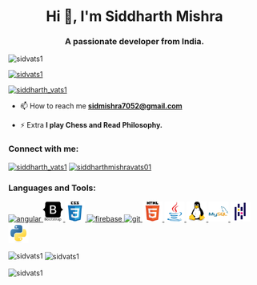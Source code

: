 <h1 align="center">Hi 👋, I'm Siddharth Mishra</h1>
<h3 align="center">A passionate developer from India.</h3>

<p align="left"> <img src="https://komarev.com/ghpvc/?username=sidvats1&label=Profile%20views&color=0e75b6&style=flat" alt="sidvats1" /> </p>

<p align="left"> <a href="https://github.com/ryo-ma/github-profile-trophy"><img src="https://github-profile-trophy.vercel.app/?username=sidvats1" alt="sidvats1" /></a> </p>

<p align="left"> <a href="https://twitter.com/siddharth_vats1" target="blank"><img src="https://img.shields.io/twitter/follow/siddharth_vats1?logo=twitter&style=for-the-badge" alt="siddharth_vats1" /></a> </p>

- 📫 How to reach me **sidmishra7052@gmail.com**

- ⚡ Extra **I play Chess and Read Philosophy.**

<h3 align="left">Connect with me:</h3>
<p align="left">
<a href="https://twitter.com/siddharth_vats1" target="blank"><img align="center" src="https://raw.githubusercontent.com/rahuldkjain/github-profile-readme-generator/master/src/images/icons/Social/twitter.svg" alt="siddharth_vats1" height="30" width="40" /></a>
<a href="https://linkedin.com/in/siddharthmishravats01" target="blank"><img align="center" src="https://raw.githubusercontent.com/rahuldkjain/github-profile-readme-generator/master/src/images/icons/Social/linked-in-alt.svg" alt="siddharthmishravats01" height="30" width="40" /></a>
</p>

<h3 align="left">Languages and Tools:</h3>
<p align="left"> <a href="https://angular.io" target="_blank" rel="noreferrer"> <img src="https://angular.io/assets/images/logos/angular/angular.svg" alt="angular" width="40" height="40"/> </a> <a href="https://getbootstrap.com" target="_blank" rel="noreferrer"> <img src="https://raw.githubusercontent.com/devicons/devicon/master/icons/bootstrap/bootstrap-plain-wordmark.svg" alt="bootstrap" width="40" height="40"/> </a> <a href="https://www.w3schools.com/css/" target="_blank" rel="noreferrer"> <img src="https://raw.githubusercontent.com/devicons/devicon/master/icons/css3/css3-original-wordmark.svg" alt="css3" width="40" height="40"/> </a> <a href="https://firebase.google.com/" target="_blank" rel="noreferrer"> <img src="https://www.vectorlogo.zone/logos/firebase/firebase-icon.svg" alt="firebase" width="40" height="40"/> </a> <a href="https://git-scm.com/" target="_blank" rel="noreferrer"> <img src="https://www.vectorlogo.zone/logos/git-scm/git-scm-icon.svg" alt="git" width="40" height="40"/> </a> <a href="https://www.w3.org/html/" target="_blank" rel="noreferrer"> <img src="https://raw.githubusercontent.com/devicons/devicon/master/icons/html5/html5-original-wordmark.svg" alt="html5" width="40" height="40"/> </a> <a href="https://www.java.com" target="_blank" rel="noreferrer"> <img src="https://raw.githubusercontent.com/devicons/devicon/master/icons/java/java-original.svg" alt="java" width="40" height="40"/> </a> <a href="https://www.linux.org/" target="_blank" rel="noreferrer"> <img src="https://raw.githubusercontent.com/devicons/devicon/master/icons/linux/linux-original.svg" alt="linux" width="40" height="40"/> </a> <a href="https://www.mysql.com/" target="_blank" rel="noreferrer"> <img src="https://raw.githubusercontent.com/devicons/devicon/master/icons/mysql/mysql-original-wordmark.svg" alt="mysql" width="40" height="40"/> </a> <a href="https://pandas.pydata.org/" target="_blank" rel="noreferrer"> <img src="https://raw.githubusercontent.com/devicons/devicon/2ae2a900d2f041da66e950e4d48052658d850630/icons/pandas/pandas-original.svg" alt="pandas" width="40" height="40"/> </a> <a href="https://www.python.org" target="_blank" rel="noreferrer"> <img src="https://raw.githubusercontent.com/devicons/devicon/master/icons/python/python-original.svg" alt="python" width="40" height="40"/> </a> </p>

<p><img align="left" src="https://github-readme-stats.vercel.app/api/top-langs?username=sidvats1&show_icons=true&locale=en&layout=compact" alt="sidvats1" /></p>

<p>&nbsp;<img align="center" src="https://github-readme-stats.vercel.app/api?username=sidvats1&show_icons=true&locale=en" alt="sidvats1" /></p>

<p><img align="center" src="https://github-readme-streak-stats.herokuapp.com/?user=sidvats1&" alt="sidvats1" /></p>
